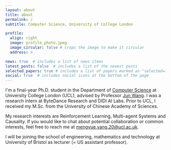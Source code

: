 ```yaml
---
layout: about
title: about
permalink: /
subtitle: Computer Science, University of College London

profile:
  align: right
  image: profile_photo.jpeg
  image_circular: false # crops the image to make it circular
  address: >

news: true  # includes a list of news items
latest_posts: false  # includes a list of the newest posts
selected_papers: true # includes a list of papers marked as "selected={true}"
social: true  # includes social icons at the bottom of the page
---
```


I'm a final-year Ph.D. student in the Department of [Computer Science](https://www.ucl.ac.uk/computer-science/ucl-computer-science) at University College London (UCL), advised by Professor [Jun Wang](http://www0.cs.ucl.ac.uk/staff/jun.wang/). I was a research intern at ByteDance Research and DIDI AI Labs. Prior to UCL, I received my M.Sc. from the University of Chinese Academy of Sciences. 

My research interests are Reinforcement Learning, Multi-agent Systems and Causality. If you would like to chat about potential collaboration or common interests, feel free to reach me at mengyue.yang.20@ucl.ac.uk.

I will be joining the school of engineering, mathematics and technology at University of Bristol as lecturer (= US assistant professor).



